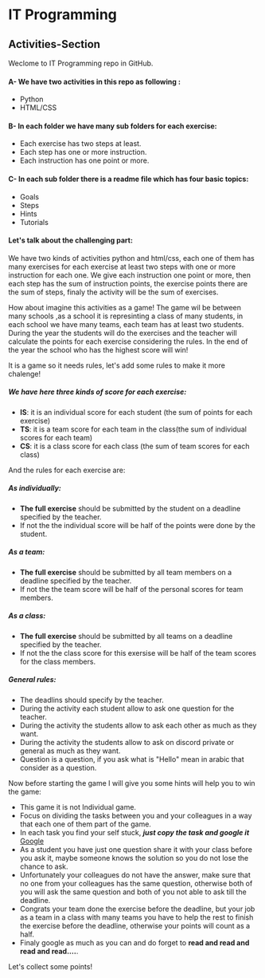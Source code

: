 # IT Programming

## Activities-Section

Weclome to IT Programming repo in GitHub.

#### A- We have two activities in this repo as following :
- Python
- HTML/CSS

#### B- In each folder we have many sub folders for each exercise:
- Each exercise has two steps at least.
- Each step has one or more instruction.
- Each instruction has one point or more.

#### C- In each sub folder there is a readme file which has four basic topics:
- Goals
- Steps
- Hints
- Tutorials

#### Let's talk about the challenging part:

We have two kinds of activities python and html/css, each one of them has many exercises for each exercise at least two steps with one or more instruction for each one.
We give each instruction one point or more, then each step has the sum of instruction points, the exercise points there are the sum of steps, finaly the activity will be the sum of exercises.

How about imagine this activities as a game!
The game wil be between many schools ,as a school it is represinting a class of many students, in each school we have many teams, each team has at least two students.
During the year the students will do the exercises and the teacher will calculate the points for each exercise considering the rules.
In the end of the year the school who has the highest score will win!

It is a game so it needs rules, let's add some rules to make it more chalenge!

##### *We have here three kinds of score for each exercise:*
- **IS**: it is an individual score for each student (the sum of points for each exercise)
- **TS**: it is a team score for each team in the class(the sum of individual scores for each team)
- **CS**: it is a class score for each class (the sum of team scores for each class)

And the rules for each exercise are:
##### As individually:
  - **The full exercise** should be submitted by the student on a deadline specified by the teacher.
  - If not the the individual score will be half of the points were done by the student.
  
##### As a team:
  - **The full exercise** should be submitted by all team members on a deadline specified by the teacher.
  - If not the the team score will be half of the personal scores for team members.
  
##### As a class:
  - **The full exercise** should be submitted by all teams on a deadline specified by the teacher.
  - If not the the class score for this exersise will be half of the team scores for the class members.

##### General rules:
  - The deadlins should specify by the teacher.
  - During the activity each student allow to ask one question for the teacher.
  - During the activity the students allow to ask each other as much as they want.
  - During the activity the students allow to ask on discord private or general as much as they want.
  - Question is a question, if you ask what is "Hello" mean in arabic that consider as a question.
  
Now before starting the game I will give you some hints will help you to win the game:
  - This game it is not Individual game.
  - Focus on dividing the tasks between you and your colleagues in a way that each one of them part of the game.
  - In each task you find your self stuck, ***just copy the task and google it*** [Google](www.google.com)
  - As a student you have just one question share it with your class before you ask it, maybe someone knows the solution so       you do not lose the chance to ask.
  - Unfortunately your colleagues do not have the answer, make sure that no one from your colleagues has the same question,       otherwise both of you will ask the same question and both of you not able to ask till the deadline. 
  - Congrats your team done the exercise before the deadline, but your job as a team in a class with many teams you have to       help the rest to finish the exercise before the deadline, otherwise your points will count as a half.
  - Finaly google as much as you can and do forget to **read and read and read and read....**.
  
Let's collect some points!
